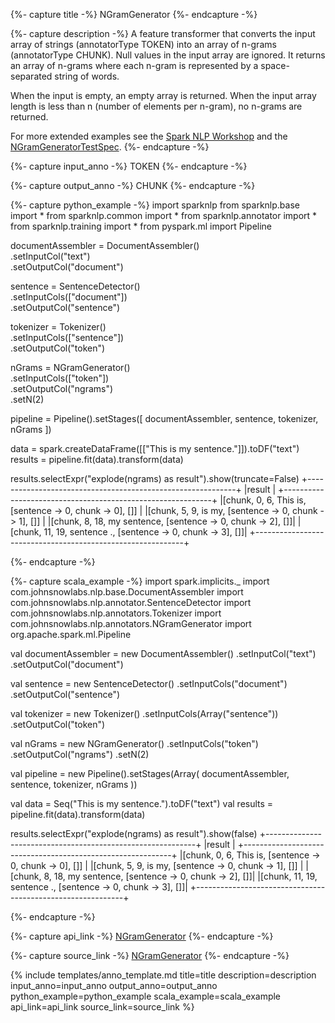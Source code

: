 {%- capture title -%}
NGramGenerator
{%- endcapture -%}

{%- capture description -%}
A feature transformer that converts the input array of strings (annotatorType TOKEN) into an
array of n-grams (annotatorType CHUNK).
Null values in the input array are ignored.
It returns an array of n-grams where each n-gram is represented by a space-separated string of
words.

When the input is empty, an empty array is returned.
When the input array length is less than n (number of elements per n-gram), no n-grams are
returned.

For more extended examples see the [Spark NLP Workshop](https://github.com/JohnSnowLabs/spark-nlp-workshop/blob/master/jupyter/annotation/english/chunking/NgramGenerator.ipynb)
and the [NGramGeneratorTestSpec](https://github.com/JohnSnowLabs/spark-nlp/blob/master/src/test/scala/com/johnsnowlabs/nlp/annotators/NGramGeneratorTestSpec.scala).
{%- endcapture -%}

{%- capture input_anno -%}
TOKEN
{%- endcapture -%}

{%- capture output_anno -%}
CHUNK
{%- endcapture -%}

{%- capture python_example -%}
import sparknlp
from sparknlp.base import *
from sparknlp.common import *
from sparknlp.annotator import *
from sparknlp.training import *
from pyspark.ml import Pipeline

documentAssembler = DocumentAssembler() \
    .setInputCol("text") \
    .setOutputCol("document")

sentence = SentenceDetector() \
    .setInputCols(["document"]) \
    .setOutputCol("sentence")

tokenizer = Tokenizer() \
    .setInputCols(["sentence"]) \
    .setOutputCol("token")

nGrams = NGramGenerator() \
    .setInputCols(["token"]) \
    .setOutputCol("ngrams") \
    .setN(2)

pipeline = Pipeline().setStages([
      documentAssembler,
      sentence,
      tokenizer,
      nGrams
    ])

data = spark.createDataFrame([["This is my sentence."]]).toDF("text")
results = pipeline.fit(data).transform(data)

results.selectExpr("explode(ngrams) as result").show(truncate=False)
+------------------------------------------------------------+
|result                                                      |
+------------------------------------------------------------+
|[chunk, 0, 6, This is, [sentence -> 0, chunk -> 0], []]     |
|[chunk, 5, 9, is my, [sentence -> 0, chunk -> 1], []]       |
|[chunk, 8, 18, my sentence, [sentence -> 0, chunk -> 2], []]|
|[chunk, 11, 19, sentence ., [sentence -> 0, chunk -> 3], []]|
+------------------------------------------------------------+

{%- endcapture -%}

{%- capture scala_example -%}
import spark.implicits._
import com.johnsnowlabs.nlp.base.DocumentAssembler
import com.johnsnowlabs.nlp.annotator.SentenceDetector
import com.johnsnowlabs.nlp.annotators.Tokenizer
import com.johnsnowlabs.nlp.annotators.NGramGenerator
import org.apache.spark.ml.Pipeline

val documentAssembler = new DocumentAssembler()
  .setInputCol("text")
  .setOutputCol("document")

val sentence = new SentenceDetector()
  .setInputCols("document")
  .setOutputCol("sentence")

val tokenizer = new Tokenizer()
  .setInputCols(Array("sentence"))
  .setOutputCol("token")

val nGrams = new NGramGenerator()
  .setInputCols("token")
  .setOutputCol("ngrams")
  .setN(2)

val pipeline = new Pipeline().setStages(Array(
    documentAssembler,
    sentence,
    tokenizer,
    nGrams
  ))

val data = Seq("This is my sentence.").toDF("text")
val results = pipeline.fit(data).transform(data)

results.selectExpr("explode(ngrams) as result").show(false)
+------------------------------------------------------------+
|result                                                      |
+------------------------------------------------------------+
|[chunk, 0, 6, This is, [sentence -> 0, chunk -> 0], []]     |
|[chunk, 5, 9, is my, [sentence -> 0, chunk -> 1], []]       |
|[chunk, 8, 18, my sentence, [sentence -> 0, chunk -> 2], []]|
|[chunk, 11, 19, sentence ., [sentence -> 0, chunk -> 3], []]|
+------------------------------------------------------------+

{%- endcapture -%}

{%- capture api_link -%}
[NGramGenerator](https://nlp.johnsnowlabs.com/api/com/johnsnowlabs/nlp/annotators/NGramGenerator)
{%- endcapture -%}

{%- capture source_link -%}
[NGramGenerator](https://github.com/JohnSnowLabs/spark-nlp/tree/master/src/main/scala/com/johnsnowlabs/nlp/annotators/NGramGenerator.scala)
{%- endcapture -%}

{% include templates/anno_template.md
title=title
description=description
input_anno=input_anno
output_anno=output_anno
python_example=python_example
scala_example=scala_example
api_link=api_link
source_link=source_link
%}
